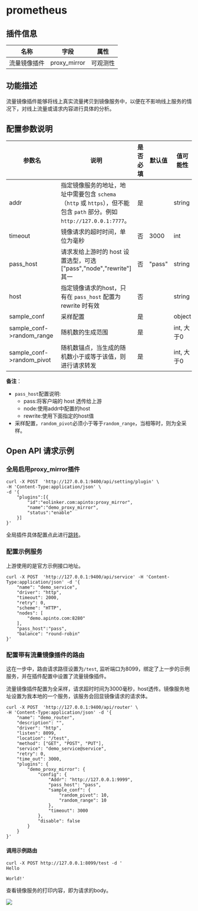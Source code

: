 # prometheus
## 插件信息

| 名称         | 字段         | 属性     |
| ------------ | ------------ | -------- |
| 流量镜像插件 | proxy_mirror | 可观测性 |

## 功能描述

流量镜像插件能够将线上真实流量拷贝到镜像服务中，以便在不影响线上服务的情况下，对线上流量或请求内容进行具体的分析。



## 配置参数说明

| 参数名                    | 说明                                                         | 是否必填 | 默认值 | 值可能性   |
| ------------------------- | ------------------------------------------------------------ | -------- | ------ | ---------- |
| addr                      | 指定镜像服务的地址，地址中需要包含 `schema`（`http` 或 `https`），但不能包含 `path` 部分。例如 `http://127.0.0.1:7777`。 | 是       |        | string     |
| timeout                   | 镜像请求的超时时间，单位为毫秒                               | 否       | 3000   | int        |
| pass_host                 | 请求发给上游时的 host 设置选型，可选["pass","node","rewrite"]其一 | 否       | "pass" | string     |
| host                      | 指定镜像请求的host，只有在 `pass_host` 配置为 rewrite 时有效 | 否       |        | string     |
| sample_conf               | 采样配置                                                     | 是       |        | object     |
| sample_conf->random_range | 随机数的生成范围                                             | 是       |        | int, 大于0 |
| sample_conf->random_pivot | 随机数锚点，当生成的随机数小于或等于该值，则进行请求转发     | 是       |        | int, 大于0 |

**备注**：

* `pass_host`配置说明:
  * pass:将客户端的 host 透传给上游
  * node:使用addr中配置的host
  * rewrite:使用下面指定的host值
* 采样配置，`random_pivot`必须小于等于`random_range`，当相等时，则为全采样。



## Open API 请求示例


### 全局启用proxy_mirror插件

```shell
curl -X POST  'http://127.0.0.1:9400/api/setting/plugin' \
-H 'Content-Type:application/json' \
-d '{
    "plugins":[{
        "id":"eolinker.com:apinto:proxy_mirror",
        "name":"demo_proxy_mirror",
        "status":"enable"
    }]
}'
```

全局插件具体配置点此进行[跳转](/docs/dashboard/plugins)。



### 配置示例服务

上游使用的是官方示例接口地址。

```shell
curl -X POST  'http://127.0.0.1:9400/api/service' -H 'Content-Type:application/json' -d '{
    "name": "demo_service", 
    "driver": "http", 
    "timeout": 2000, 
    "retry": 0, 
    "scheme": "HTTP", 
    "nodes": [
        "demo.apinto.com:8280"
    ], 
    "pass_host":"pass",
    "balance": "round-robin"
}'
```



### 配置带有流量镜像插件的路由

这在一步中，路由请求路径设置为`/test`, 监听端口为8099，绑定了上一步的示例服务，并在插件配置中设置了流量镜像插件。

流量镜像插件配置为全采样，请求超时时间为3000毫秒，host透传。镜像服务地址设置为我本地的一个服务，该服务会回显镜像请求的请求体。

```shell
curl -X POST  'http://127.0.0.1:9400/api/router' \
-H 'Content-Type:application/json' -d '{
	"name": "demo_router",
	"description": "",
	"driver": "http",
	"listen": 8099,
	"location": "/test",
	"method": ["GET", "POST", "PUT"],
	"service": "demo_service@service",
	"retry": 0,
	"time_out": 3000,
  	"plugins": {
		"demo_proxy_mirror": {
			"config": {
				"Addr": "http://127.0.0.1:9999",
				"pass_host": "pass",
				"sample_conf": {
					"random_pivot": 10,
					"random_range": 10
				},
				"timeout": 3000
			},
			"disable": false
		}
	}
}'
```





#### 调用示例路由

```shell
curl -X POST http://127.0.0.1:8099/test -d '
Hello

World!'
```

查看镜像服务的打印内容，即为请求的body。

![](http://data.eolinker.com/course/ca9ZJ5Gf6f85a6ff71227ea815daeb2ada4fa0d6f39f662.png)

